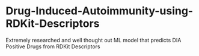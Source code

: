 # Drug-Induced-Autoimmunity-using-RDKit-Descriptors
Extremely researched and well thought out ML model that predicts DIA Positive Drugs from RDKit Descriptors
